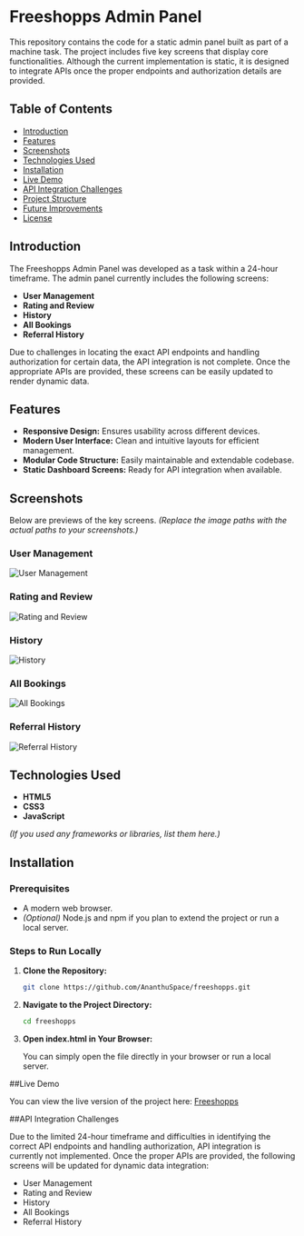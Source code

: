 # Freeshopps Admin Panel

This repository contains the code for a static admin panel built as part of a machine task. The project includes five key screens that display core functionalities. Although the current implementation is static, it is designed to integrate APIs once the proper endpoints and authorization details are provided.

## Table of Contents

- [Introduction](#introduction)
- [Features](#features)
- [Screenshots](#screenshots)
- [Technologies Used](#technologies-used)
- [Installation](#installation)
- [Live Demo](#live-demo)
- [API Integration Challenges](#api-integration-challenges)
- [Project Structure](#project-structure)
- [Future Improvements](#future-improvements)
- [License](#license)

## Introduction

The Freeshopps Admin Panel was developed as a task within a 24-hour timeframe. The admin panel currently includes the following screens:

- **User Management**
- **Rating and Review**
- **History**
- **All Bookings**
- **Referral History**

Due to challenges in locating the exact API endpoints and handling authorization for certain data, the API integration is not complete. Once the appropriate APIs are provided, these screens can be easily updated to render dynamic data.

## Features

- **Responsive Design:** Ensures usability across different devices.
- **Modern User Interface:** Clean and intuitive layouts for efficient management.
- **Modular Code Structure:** Easily maintainable and extendable codebase.
- **Static Dashboard Screens:** Ready for API integration when available.

## Screenshots

Below are previews of the key screens. *(Replace the image paths with the actual paths to your screenshots.)*

### User Management
![User Management](./screenshots/UserManagement.png)

### Rating and Review
![Rating and Review](./screenshots/Review&Rating.png)

### History
![History](./screenshots/History.png)

### All Bookings
![All Bookings](./screenshots/Bookings.png)

### Referral History
![Referral History](./screenshots/Bookings.png)

## Technologies Used

- **HTML5**
- **CSS3**
- **JavaScript**

*(If you used any frameworks or libraries, list them here.)*

## Installation

### Prerequisites

- A modern web browser.
- *(Optional)* Node.js and npm if you plan to extend the project or run a local server.

### Steps to Run Locally

1. **Clone the Repository:**

   ```bash
   git clone https://github.com/AnanthuSpace/freeshopps.git

2. **Navigate to the Project Directory:**

   ```bash
   cd freeshopps

3. **Open index.html in Your Browser:**

   You can simply open the file directly in your browser or run a local server.

##Live Demo 

You can view the live version of the project here: [Freeshopps](https://freeshopps-drqx.vercel.app/)

##API Integration Challenges

Due to the limited 24-hour timeframe and difficulties in identifying the correct API endpoints and handling authorization, API integration is currently not implemented. Once the proper APIs are provided, the following screens will be updated for dynamic data integration:

- User Management
- Rating and Review
- History
- All Bookings
- Referral History
